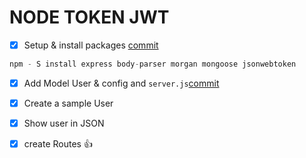 # NODE TOKEN JWT



* [x] Setup & install packages [commit](cb4de701db2a0a045e4118862fab629d5db4f536)
```js
npm - S install express body-parser morgan mongoose jsonwebtoken
```
* [x] Add Model User & config and `server.js`[commit](3fc3745b61805d2328d890da01de94f7d3effe6d)

* [x] Create a sample User
* [x] Show user in JSON
* [x] create Routes :+1:
